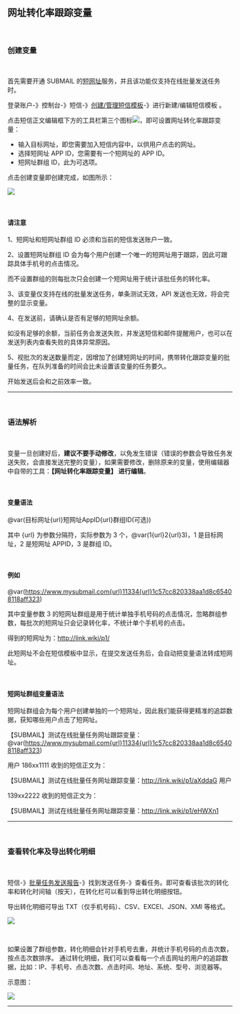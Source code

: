 ## 网址转化率跟踪变量

<br />

### 创建变量

<br />

首先需要开通 SUBMAIL 的[短网址](https://www.mysubmail.com/console/shorturl)服务，并且该功能仅支持在线批量发送任务时。

登录账户-》控制台-》短信-》[创建/管理短信模板](https://www.mysubmail.com/console/sms/templates)-》进行新建/编辑短信模板 。

点击短信正文编辑框下方的工具栏第三个图标![](https://libraries.mysubmail.com/public/99040a5a4bb73c0f8ab0495dae84a27f/images/2d672f36b1949cf78c5fe48aed9414f2.png)，即可设置网址转化率跟踪变量：

- 输入目标网址，即您需要加入短信内容中，以供用户点击的网址。
- 选择短网址 APP ID，您需要有一个短网址的 APP ID。
- 短网址群组 ID，此为可选项。

点击创建变量即创建完成，如图所示：

![](https://libraries.mysubmail.com/public/99040a5a4bb73c0f8ab0495dae84a27f/images/959dfffb8dd49d9a8399abd1456c6eb5.gif)

<br />

#### 请注意

1、短网址和短网址群组 ID 必须和当前的短信发送账户一致。

2、设置短网址群组 ID 会为每个用户创建一个唯一的短网址用于跟踪，因此可跟踪具体手机号的点击情况。

而不设置群组的则每批次只会创建一个短网址用于统计该批任务的转化率。

3、该变量仅支持在线的批量发送任务，单条测试无效，API 发送也无效，将会完整的显示变量。

4、在发送前，请确认是否有足够的短网址余额。

如没有足够的余额，当前任务会发送失败，并发送短信和邮件提醒用户，也可以在发送列表内查看失败的具体异常原因。

5、视批次的发送数量而定，因增加了创建短网址的时间，携带转化跟踪变量的批量任务，在队列准备的时间会比未设置该变量的任务要久。

开始发送后会和之前效率一致。

------

<br />

### 语法解析

<br />

变量一旦创建好后，**建议不要手动修改**，以免发生错误（错误的参数会导致任务发送失败，会直接发送完整的变量），如果需要修改，删除原来的变量，使用编辑器中自带的工具：**【网址转化率跟踪变量】 进行编辑**。

<br />

#### 变量语法

@var(目标网址{url}短网址AppID{url}群组ID(可选))

其中 {url} 为参数分隔符，实际参数为 3 个，@var(1{url}2{url}3)，1 是目标网址，2 是短网址 APPID，3 是群组 ID。

<br />

#### 例如

@var(https://www.mysubmail.com{url}11334{url}1c57cc820338aa1d8c65408118aff323)

其中变量参数 3 的短网址群组是用于统计单独手机号码的点击情况，忽略群组参数，每批次的短网址只会记录转化率，不统计单个手机号的点击。

得到的短网址为：http://link.wiki/p1/ 

此短网址不会在短信模板中显示，在提交发送任务后，会自动把变量语法转成短网址。

<br />

#### 短网址群组变量语法

短网址群组会为每个用户创建单独的一个短网址，因此我们能获得更精准的追踪数据，获知哪些用户点击了短网址。

【SUBMAIL】测试在线批量任务网址跟踪变量：@var(https://www.mysubmail.com{url}11334{url}1c57cc820338aa1d8c65408118aff323)

用户 186xx1111 收到的短信正文为：

【SUBMAIL】测试在线批量任务网址跟踪变量：http://link.wiki/p1/aXddaG
用户 

139xx2222 收到的短信正文为：

【SUBMAIL】测试在线批量任务网址跟踪变量：http://link.wiki/p1/eHWXn1

------

<br />

### 查看转化率及导出转化明细

<br />

短信-》[批量任务发送报告](https://www.mysubmail.com/console/sms/batchreport/)-》找到发送任务-》查看任务。即可查看该批次的转化率和转化时间轴（按天），在转化栏可以看到导出转化明细按钮。

导出转化明细可导出 TXT（仅手机号码）、CSV、EXCEl、JSON、XMl 等格式。


![](https://libraries.mysubmail.com/public/99040a5a4bb73c0f8ab0495dae84a27f/images/ef48b10ab0d241cc5f0673e589d2507e.gif)

<br />

如果设置了群组参数，转化明细会针对手机号去重，并统计手机号码的点击次数，按点击次数排序。
通过转化明细，我们可以查看每一个点击网址的用户的追踪数据，比如：IP、手机号、点击次数、点击时间、地址、系统、型号、浏览器等。


示意图：

![](https://libraries.mysubmail.com/public/99040a5a4bb73c0f8ab0495dae84a27f/images/1b2779083c7f13bc6f1c60111526fe1e.png)



------

